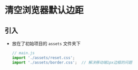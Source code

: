 # 清空浏览器默认边距

## 引入

  - 放在了初始项目的 `assets` 文件夹下

    ```javascript
    // main.js
    import './assets/reset.css';
    import './assets/border.css';  // 解决移动端1px边框的问题
    ```
